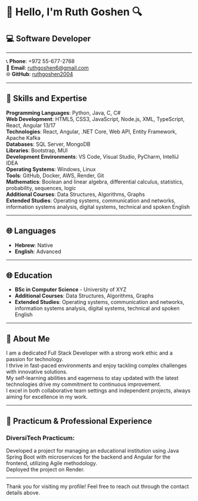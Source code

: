 # 👋 Hello, I'm Ruth Goshen 🔍

## 💻 Software Developer

---

📞 **Phone**: +972 55-677-2768  
📧 **Email**: ruthgoshen6@gmail.com  
🌐 **GitHub**: [ruthgoshen2004](https://github.com/ruthgoshen2004)

---

## 🔧 Skills and Expertise

**Programming Languages**: Python, Java, C, C#  
**Web Development**: HTML5, CSS3, JavaScript, Node.js, XML, TypeScript, React, Angular 13/17  
**Technologies**: React, Angular, .NET Core, Web API, Entity Framework, Apache Kafka  
**Databases**: SQL Server, MongoDB  
**Libraries**: Bootstrap, MUI  
**Development Environments**: VS Code, Visual Studio, PyCharm, IntelliJ IDEA  
**Operating Systems**: Windows, Linux  
**Tools**: GitHub, Docker, AWS, Render, Git  
**Mathematics**: Boolean and linear algebra, differential calculus, statistics, probability, sequences, logic  
**Additional Courses**: Data Structures, Algorithms, Graphs  
**Extended Studies**: Operating systems, communication and networks, information systems analysis, digital systems, technical and spoken English

---

## 🌐 Languages

- **Hebrew**: Native  
- **English**: Advanced  

---

## 🌐 Education

- **BSc in Computer Science** - University of XYZ  
- **Additional Courses**: Data Structures, Algorithms, Graphs  
- **Extended Studies**: Operating systems, communication and networks, information systems analysis, digital systems, technical and spoken English

---

## 🌟 About Me

I am a dedicated Full Stack Developer with a strong work ethic and a passion for technology.  
I thrive in fast-paced environments and enjoy tackling complex challenges with innovative solutions.  
My self-learning abilities and eagerness to stay updated with the latest technologies drive my commitment to continuous improvement.  
I excel in both collaborative team settings and independent projects, always aiming for excellence in my work.

---

## 🚀 Practicum & Professional Experience

### DiversiTech Practicum:

Developed a project for managing an educational institution using Java Spring Boot with microservices for the backend and Angular for the frontend, utilizing Agile methodology.  
Deployed the project on Render.

---

Thank you for visiting my profile! Feel free to reach out through the contact details above.
